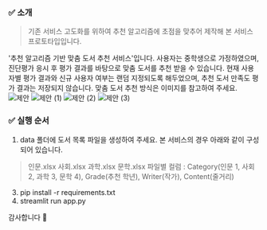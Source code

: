 ### ✅ 소개
>기존 서비스 고도화를 위하여 추천 알고리즘에 초점을 맞추어 제작해 본 서비스 프로토타입입니다.

'추천 알고리즘 기반 맞춤 도서 추천 서비스'입니다. 사용자는 중학생으로 가정하였으며, 진단평가 응시 후 평가 결과를 바탕으로 맞춤 도서를 추천 받을 수 있습니다.
현재 사용자별 평가 결과와 신규 사용자 여부는 랜덤 지정되도록 해두었으며, 추천 도서 만족도 평가 결과는 저장되지 않습니다.
맞춤 도서 추천 방식은 이미지를 참고하여 주세요.
![제안](https://github.com/user-attachments/assets/82112f34-24ce-4725-ae98-79d77069a4c0)
![제안 (1)](https://github.com/user-attachments/assets/5310431e-aafd-4833-91a3-cee68cea254b)
![제안 (2)](https://github.com/user-attachments/assets/68d6a328-5bae-401f-a7f0-d338052ff207)
![제안 (3)](https://github.com/user-attachments/assets/b04675f2-f6f2-43e1-81a5-24830ec8c159)

### ✅ 실행 순서
1. data 폴더에 도서 목록 파일을 생성하여 주세요. 본 서비스의 경우 아래와 같이 구성되어 있습니다.
>인문.xlsx
사회.xlsx
과학.xlsx
문학.xlsx
파일별 컬럼 : Category(인문 1, 사회 2, 과학 3, 문학 4), Grade(추천 학년), Writer(작가), Content(줄거리)
3. pip install -r requirements.txt
4. streamlit run app.py

감사합니다 🙌
